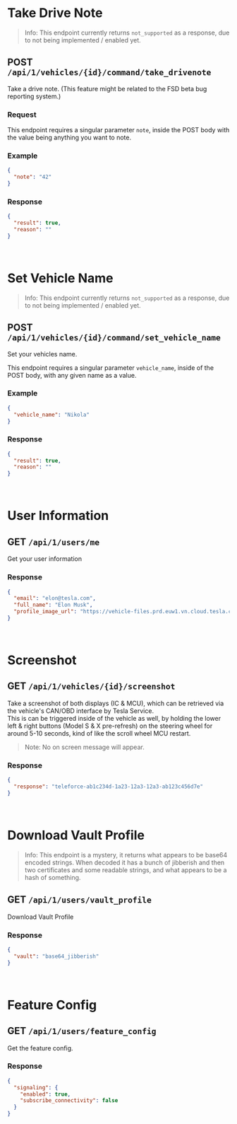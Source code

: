 # Take Drive Note

> Info: This endpoint currently returns `not_supported` as a response, due to not being implemented / enabled yet.

## POST `/api/1/vehicles/{id}/command/take_drivenote`

Take a drive note. (This feature might be related to the FSD beta bug reporting system.)

### Request

This endpoint requires a singular parameter `note`, inside the POST body with the value being anything you want to note.

### Example

```json
{
  "note": "42"
}
```

### Response

```json
{
  "result": true,
  "reason": ""
}
```

<br/>

# Set Vehicle Name

> Info: This endpoint currently returns `not_supported` as a response, due to not being implemented / enabled yet.

## POST `/api/1/vehicles/{id}/command/set_vehicle_name`

Set your vehicles name.

This endpoint requires a singular parameter `vehicle_name`, inside of the POST body, with any given name as a value.

### Example

```json
{
  "vehicle_name": "Nikola"
}
```

### Response

```json
{
  "result": true,
  "reason": ""
}
```

<br/>

# User Information

## GET `/api/1/users/me`

Get your user information

### Response

```json
{
  "email": "elon@tesla.com",
  "full_name": "Elon Musk",
  "profile_image_url": "https://vehicle-files.prd.euw1.vn.cloud.tesla.com/profile_images/{IMG}.jpg"
}
```

<br/>

# Screenshot

## GET `/api/1/vehicles/{id}/screenshot`

Take a screenshot of both displays (IC & MCU), which can be retrieved via the vehicle's CAN/OBD interface by Tesla Service. <br/>
This is can be triggered inside of the vehicle as well, by holding the lower left & right buttons (Model S & X pre-refresh) on the steering wheel for around 5-10 seconds, kind of like the scroll wheel MCU restart.

> Note: No on screen message will appear.

### Response

```json
{
  "response": "teleforce-ab1c234d-1a23-12a3-12a3-ab123c456d7e"
}
```

<br/>

# Download Vault Profile

> Info: This endpoint is a mystery, it returns what appears to be base64 encoded strings. When decoded it has a bunch of jibberish and then two certificates and some readable strings, and what appears to be a hash of something.

## GET `/api/1/users/vault_profile`

Download Vault Profile

### Response

```json
{
  "vault": "base64_jibberish"
}
```

<br/>

# Feature Config

## GET `/api/1/users/feature_config`

Get the feature config.

### Response

```json
{
  "signaling": {
    "enabled": true,
    "subscribe_connectivity": false
  }
}
```
